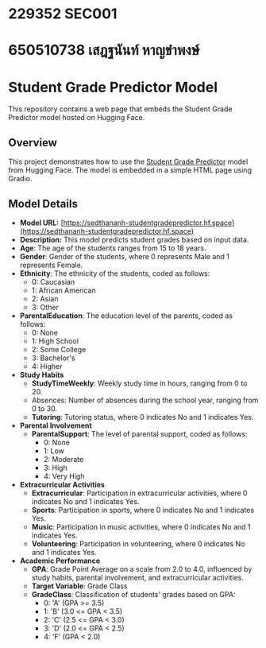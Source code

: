 # 229352 SEC001
# 650510738 เสฎฐนันท์ หาญขำพงษ์
# Student Grade Predictor Model

This repository contains a web page that embeds the Student Grade Predictor model hosted on Hugging Face.

## Overview

This project demonstrates how to use the [Student Grade Predictor](https://sedthananh-studentgradepredictor.hf.space) model from Hugging Face. The model is embedded in a simple HTML page using Gradio.

## Model Details

- **Model URL:** [https://sedthananh-studentgradepredictor.hf.space](https://sedthananh-studentgradepredictor.hf.space)
- **Description:** This model predicts student grades based on input data.
- **Age**: The age of the students ranges from 15 to 18 years.
- **Gender**: Gender of the students, where 0 represents Male and 1 represents Female.
- **Ethnicity**: The ethnicity of the students, coded as follows:
    - 0: Caucasian
    - 1: African American
    - 2: Asian
    - 3: Other
- **ParentalEducation**: The education level of the parents, coded as follows:
    - 0: None
    - 1: High School
    - 2: Some College
    - 3: Bachelor's
    - 4: Higher
- **Study Habits**
    - **StudyTimeWeekly**: Weekly study time in hours, ranging from 0 to 20.
    - Absences: Number of absences during the school year, ranging from 0 to 30.
    - **Tutoring**: Tutoring status, where 0 indicates No and 1 indicates Yes.
- **Parental Involvement**
    - **ParentalSupport**: The level of parental support, coded as follows:
        - 0: None
        - 1: Low
        - 2: Moderate
        - 3: High
        - 4: Very High
- **Extracurricular Activities**
    - **Extracurricular**: Participation in extracurricular activities, where 0 indicates No and 1 indicates Yes.
    - **Sports**: Participation in sports, where 0 indicates No and 1 indicates Yes.
    - **Music**: Participation in music activities, where 0 indicates No and 1 indicates Yes.
    - **Volunteering**: Participation in volunteering, where 0 indicates No and 1 indicates Yes.
- **Academic Performance**
    - **GPA**: Grade Point Average on a scale from 2.0 to 4.0, influenced by study habits, parental involvement, and extracurricular activities.
    - **Target Variable**: Grade Class
    - **GradeClass**: Classification of students' grades based on GPA:
        - 0: 'A' (GPA >= 3.5)
        - 1: 'B' (3.0 <= GPA < 3.5)
        - 2: 'C' (2.5 <= GPA < 3.0)
        - 3: 'D' (2.0 <= GPA < 2.5)
        - 4: 'F' (GPA < 2.0)

